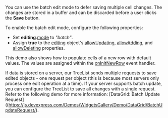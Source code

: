 You can use the batch edit mode to defer saving multiple cell changes. The changes are stored in a buffer and can be discarded before a user clicks the **Save** button.

To enable the batch edit mode, configure the following properties:

* Set **editing**.[mode](/Documentation/ApiReference/UI_Components/dxTreeList/Configuration/editing/#mode) to *"batch"*.
* Assign **true**  to the [editing](/Documentation/ApiReference/UI_Components/dxTreeList/Configuration/editing/#mode) object's [allowUpdating](/Documentation/ApiReference/UI_Components/dxTreeList/Configuration/editing/#allowUpdating), [allowAdding](/Documentation/ApiReference/UI_Components/dxTreeList/Configuration/editing/#allowAdding), and [allowDeleting](/Documentation/ApiReference/UI_Components/dxTreeList/Configuration/editing/#allowDeleting) properties.

This demo also shows how to populate cells of a new row with default values. The values are assigned within the [onInitNewRow](/Documentation/ApiReference/UI_Components/dxTreeList/Configuration/#onInitNewRow) event handler.

If data is stored on a server, our TreeList sends multiple requests to save edited objects - one request per object (this is because most servers only process one edit operation at a time). If your server supports batch update, you can configure the TreeList to save all changes with a single request. Refer to the following demo for more information: [DataGrid: Batch Update Request]((https://js.devexpress.com/Demos/WidgetsGallery/Demo/DataGrid/BatchUpdateRequest/).
